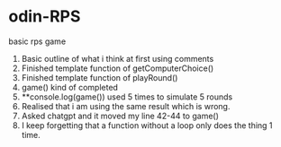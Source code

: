 # odin-RPS
basic rps game

1. Basic outline of what i think at first using comments
2. Finished template function of getComputerChoice()
3. Finished template function of playRound()
4. game() kind of completed
5. **console.log(game()) used 5 times to simulate 5 rounds
6. Realised that i am using the same result which is wrong.
7. Asked chatgpt and it moved my line 42-44 to game()
8. I keep forgetting that a function without a loop only does the thing 1 time.